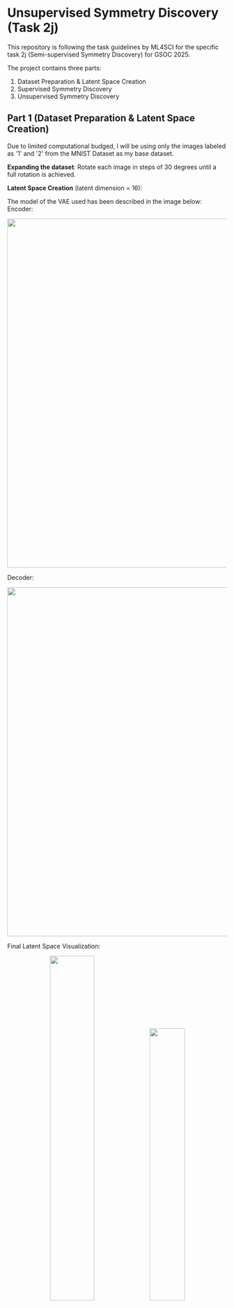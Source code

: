 
# Unsupervised Symmetry Discovery (Task 2j)

This repository is following the task guidelines by ML4SCI for the specific task 2j (Semi-supervised Symmetry Discovery) for GSOC 2025.

The project contains three parts:

1.  Dataset Preparation & Latent Space Creation
2.  Supervised Symmetry Discovery
3.  Unsupervised Symmetry Discovery




## Part 1 (Dataset Preparation & Latent Space Creation)

Due to limited computational budged, I will be using only the images labeled as '1' and '2' from the MNIST Dataset as my base dataset.

**Expanding the dataset**: Rotate each image in steps of 30 degrees until a full rotation is achieved.

**Latent Space Creation** (latent dimension = 16):

The model of the VAE used has been described in the image below:
Encoder:
<p align="center">
  <img src = "https://github.com/user-attachments/assets/9f11f044-05d0-4b06-ac37-36770694518c" width = "800"/>
</p>
Decoder:
<p align="center">
<img src = "https://github.com/user-attachments/assets/ccc250bd-7aa9-4689-928b-36007d9c0894" width = "800"/>
</p>


Final Latent Space Visualization:

<p align="center">
  <img src="https://github.com/user-attachments/assets/f7435b26-a8dd-4f1a-94a9-15389a859af7" width="45%"/>
  <img src="https://github.com/user-attachments/assets/1acdbcf3-3555-4ff1-b37f-b1078bd1a736" width="40%"/>
</p>

We can see that the images labeled 1 show a unique pattern in the second image (i.e. visualization of rotated angles). For an image labeled '1', we can see in the below picture: 
<p align="center">
  <img src = "https://github.com/user-attachments/assets/9c70f47f-3846-40a0-9633-d63559d5055a" width = "800"/>
</p>

* The 0 degree rotated version is very similar to the 180 degree rotated version.
* The 30 degree rotated version is very similar to the 210 degree rotated version.
* The 60 degree rotated version is very similar to the 240 degree rotated version.
* And so on.
  
Thus, this pattern should reflect in the latent space. And if we look carefully, it does reflect in the above image.

## Part 2 (Supervised Symmetry Discovery)

Goal: To create an MLP which learns to transform a latent vector by rotating it by 30 degrees.

For this task, a new dataset had to be prepared.

New dataset preparation: The latent vectors generated in the previous section had to be paired with each other such that the vectors associated with a particular angle theta, were paired up with vectors associated with (theta + 30). The image below explains it better:

<p align="center">
  <img src = "https://github.com/user-attachments/assets/085e3322-4da7-4ee1-abcb-2d559e911512" width = "800"/>
</p>

After training the MLP, we successfully learn how to rotate vectors in latent space.
<p align="center">
  <img src = "https://github.com/user-attachments/assets/28e7259b-fae9-4fb1-a3ed-6dfbe837d4a1" width = "800"/>
</p>

By applying the MLP over and over again, we can achieve a full rotation:
<p align="center">
  <img src = "https://github.com/user-attachments/assets/cc3eae4c-7336-473a-9325-3084e2436543" width = "800"/>
</p>

## Part 3 (Unsupervised Symmetry Discovery)

The paper 'Oracle-Preserving Latent Flows' (link: https://arxiv.org/pdf/2302.00806) has been used as a reference for this section.

Goal: Find symmetries for the rotated MNIST dataset prepared in the first section.

To achieve this goal, we first need to train an MLP to classify the latent vectors as '1' or '2'. This MLP model is called the 'Induced Oracle'.

The architecture for the generators G is the same as the MLP designed in the previous section.

The results of the trained generator model can be seen below: (The visualization follows the format of the plot shown in the paper. The original image is in the centre and the transformation is applied in steps of 3000 to the left and to the right.)

<p align="center">
  <img src = "https://github.com/user-attachments/assets/beb4d753-a16a-43ef-8956-5903ed9f1019" width = "800"/>
</p>

We can see that the generator is partially succesful at learning the rotation transformation. More results can be found in the jupyter notebook.
